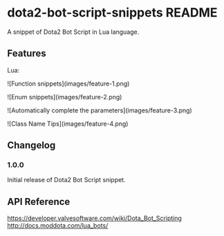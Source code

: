 # dota2-bot-script-snippets README

A snippet of Dota2 Bot Script in Lua language.

## Features

Lua: 

\!\[Function snippets\]\(images/feature-1.png\)

\!\[Enum snippets\]\(images/feature-2.png\)

\!\[Automatically complete the parameters\]\(images/feature-3.png\)

\!\[Class Name Tips\]\(images/feature-4.png\)

## Changelog
### 1.0.0

Initial release of Dota2 Bot Script snippet.

## API Reference
https://developer.valvesoftware.com/wiki/Dota_Bot_Scripting
http://docs.moddota.com/lua_bots/